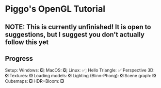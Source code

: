 # Piggo's OpenGL Tutorial
## NOTE: This is currently unfinished! It is open to suggestions, but I suggest you don't actually follow this yet

## Progress
Setup:
	Windows: ❎; MacOS: ❎; Linux: ✅;
Hello Triangle: ✅
Perspective 3D: ❎
Textures: ❎
Loading models: ❎
Lighting (Blinn-Phong): ❎
Scene graph: ❎
Cubemaps: ❎
HDR+Bloom: ❎
